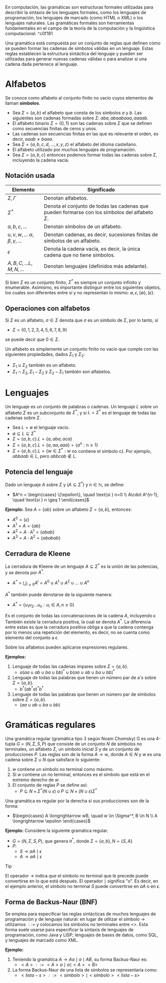 En computación, las gramáticas son estructuras formales utilizadas para describir la sintaxis de los lenguajes formales, como los lenguajes de programación, los lenguajes de marcado (como HTML o XML) o los lenguajes naturales. Las gramáticas formales son herramientas fundamentales en el campo de la teoría de la computación y la lingüística computacional. ^c0f181

Una gramática está compuesta por un conjunto de reglas que definen cómo se pueden formar las cadenas de símbolos válidas en un lenguaje. Estas reglas establecen la estructura sintáctica del lenguaje y pueden ser utilizadas para generar nuevas cadenas válidas o para analizar si una cadena dada pertenece al lenguaje.

# Alfabetos
Se conoce como alfabeto al conjunto finito no vacío cuyos elementos de llaman **símbolos**.
- Sea $\Sigma=\{a,b\}$ el alfabeto que consta de los símbolos $a$ y $b$. Las siguientes son cadenas formadas sobre $\Sigma$: $aba, abaabaaa, aaaab$.
- El alfabeto binario $\Sigma=\{0,1\}$ son las cadenas sobre $\Sigma$ que se definen como secuencias finitas de ceros y unos. 
- Las cadenas son secuencias finitas en las que es relevante el orden, es decir, $aaab \neq baaa$.
- Sea $\Sigma = \{a, b, c, d, ..., x, y, z\}$ el alfabeto del idioma castellano.
- El alfabeto utilizado por muchos lenguajes de programación.
- Sea $\Sigma = \{a, b, c\}$ entonces podemos formar todas las cadenas sobre $\Sigma$, incluyendo la cadena vacía.

## Notación usada
| Elemento | Significado |
| ---- | ---- |
| $\Sigma, \Gamma$ | Denotan alfabetos. |
| $\Sigma^*$ | Denota el conjunto de todas las cadenas que pueden formarse con los símbolos del alfabeto $\Sigma$. |
| $a, b, c,...$ | Denotan símbolos de un alfabeto. |
| $u, v, w,...$ $\alpha, \beta, \gamma,...$ | Denotan cadenas, es decir, sucesiones finitas de símbolos de un alfabeto. |
| $\epsilon$ | Denota la cadena vacía, es decir, la única cadena que no tiene símbolos. |
| $A, B, C,... L, M, N,...$ | Denotan lenguajes (definidos más adelante). |

Si bien $\Sigma$ es un conjunto finito, $\Sigma^*$ es siempre un conjunto infinito y enumerable. Asimismo, es importante distinguir entre los siguientes objetos, los cuales son diferentes entre sí y no representan lo mismo: $\emptyset, \epsilon, \{\emptyset\}, \{\epsilon\}$.

## Operaciones con alfabetos
Si $\Sigma$ es un alfabeto, $\sigma \in \Sigma$ denota que $\sigma$ es un símbolo de $\Sigma$, por lo tanto, si

- $\Sigma = \{0, 1, 2, 3, 4, 5, 6, 7, 8, 9\}$

se puede decir que $0 \in \Sigma$.

Un alfabeto es simplemente un conjunto finito no vacío que cumple con las siguientes propiedades, dados $\Sigma_1$ y $\Sigma_2$:

- $\Sigma_1 \cup \Sigma_2$ también es un alfabeto. 
- $\Sigma_1 \cap \Sigma_2, \Sigma_1 - \Sigma_2$ y $\Sigma_2 - \Sigma_1$ también son alfabetos.

# Lenguajes
Un lenguaje es un conjunto de palabras o cadenas. Un lenguaje $L$ sobre un alfabeto $\Sigma$ es un subconjunto de $\Sigma^*$, y si $L = \Sigma^*$ es el lenguaje de todas las cadenas sobre $\Sigma$.

- Sea $L = \emptyset$ el lenguaje vacío.
- $\emptyset \subseteq L \subseteq \Sigma^*$
- $\Sigma = \{a, b, c\}. L = \{a, aba, aca\}$
- $\Sigma = \{a, b, c\}. L = \{a, aa, aaa\} = \{a^n:n \geq 1\}$
- $\Sigma = \{a, b, c\}. L = \{w \in \Sigma^*: w$ no contiene el símbolo c$\}$. Por ejemplo, $abbaab \in L$, pero $abbcab \notin L$.

## Potencia del lenguaje
Dado un lenguaje $A$ sobre $\Sigma$ y $(A \subseteq \Sigma^*)$ y $n \in \mathbb{N}$, se define:

- $A^n = \begin{cases} \{\epsilon\}, \quad \text{si } n=0 \\ A\cdot A^{n-1}, \quad \text{si } n \geq 1 \end{cases}$ 

**Ejemplo:** Sea $A = \{ab\}$ sobre un alfabeto $\Sigma = \{a, b\}$, entonces:

- $A^0 = \{\epsilon\}$
- $A^1 = A = \{ab\}$
- $A^2 = A \cdot A^1 = \{abab\}$
- $A^3 = A \cdot A^2 = \{ababab\}$

## Cerradura de Kleene
La cerradura de Kleene de un lenguaje $A \subseteq \Sigma^*$ es la unión de las potencias, y se denota por $A^*$.

- $A^* =\bigcup_{i\geq0}A^i= A^0 \cup A^1 \cup A^2 \cup... \cup A^n$

$A^*$ también puede denotarse de la siguiente manera:

- $A^* = \{u_1u_2...u_n: u_i \in A, n\geq0\}$

Es el conjunto de todas las concatenaciones de la cadena $A$, incluyendo $\epsilon$. También existe la cerradura positiva, la cual se denota $A^*$. La diferencia entre estas es que la cerradura positiva obliga a que la cadena contenga por lo menos una repetición del elemento, es decir, no se cuenta como elemento del conjunto a $\epsilon$.

Sobre los alfabetos pueden aplicarse expresiones regulares.

**Ejemplos:**

1. Lenguaje de todas las cadenas impares sobre $\Sigma = \{a, b\}$.
	- $a(aa \cup ab \cup ba \cup bb)^* \cup b(aa \cup ab \cup ba \cup bb)^*$
2. Lenguaje de todas las palabras que tienen un número par de a's sobre $\Sigma = \{a, b\}$.
	- $b^*(ab^*a)^*b^*$
3. Lenguaje de todas las palabras que tienen un número par de símbolos sobre $\Sigma = \{a, b\}$.
	- $(aa \cup ab \cup ba \cup bb)$

# Gramáticas regulares
Una gramática regular (gramática tipo 3 según Noam Chomsky) G es una 4-tupla $G = (N,\Sigma, S, P)$ que consiste de un conjunto $N$ de símbolos no terminales, un alfabeto $\Sigma$, un símbolo inicial $S$ y de un conjunto de producciones $P$. Las reglas son de la forma $A \longrightarrow w$, donde $A \in N$ y $w$ es una cadena sobre $\Sigma \cup N$ que satisface lo siguiente:

1. $w$ contiene un símbolo no terminal como máximo.
2. Si $w$ contiene un no terminal, entonces es el símbolo que está en el extremo derecho de $w$.
3. El conjunto de reglas $P$ se define así:
	- $P \subseteq N \times \Sigma^*(N \cup \epsilon)$ o $P \subseteq N \times (N \cup \epsilon)\Sigma^*$

Una gramática es regular por la derecha si sus producciones son de la forma:

- $\begin{cases} A \longrightarrow wB, \quad w \in \Sigma^*, B \in N \\ A \longrightarrow \epsilon \end{cases}$

**Ejemplo:** Considere la siguiente gramática regular.

- $G = (N,\Sigma, S, P)$, que genera $a^*$, donde $\Sigma = \{a, b\}, N = \{S, A\}$
- $P$:
	- $S \longrightarrow aA \mid \epsilon$
	- $A \longrightarrow aA \mid \epsilon$

>[!tip]
>El operador $\longrightarrow$ indica que el símbolo no terminal que le precede puede convertirse en lo que está después. El operador $\mid$ significa "o". Es decir, en el ejemplo anterior, el símbolo no terminal $S$ puede convertirse en $aA$ o en $\epsilon$.

## Forma de Backus-Naur (BNF)
Se emplea para especificar las reglas sintácticas de muchos lenguajes de programación y de lenguaje natural: en lugar de utilizar el símbolo $\longrightarrow$ utilizamos $::=$ y colocamos los símbolos no terminales entre <>. Esta forma suele usarse para especificar la sintaxis de lenguajes de programación, como Java y LISP; lenguajes de bases de datos, como SQL, y lenguajes de marcado como XML.

**Ejemplo:** 

 1. Teniendo la  gramática $A \longrightarrow Aa \mid a \mid AB$, su forma Backus-Naur es:
	- $<A>::=<A>a \mid a \mid <A><B>$
2. La forma Backus-Naur de una lista de símbolos se representaría como:
	- $<lista-s>::=<simbolo> \mid <simbolo><lista-s>$

